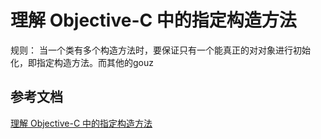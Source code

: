 # 理解 Objective-C 中的指定构造方法

规则：
当一个类有多个构造方法时，要保证只有一个能真正的对对象进行初始化，即指定构造方法。而其他的gouz

## 参考文档
[理解 Objective-C 中的指定构造方法](http://ios.jobbole.com/87853/)

